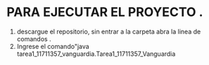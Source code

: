 # PARA EJECUTAR EL PROYECTO .
1) descargue el repositorio, sin entrar a la carpeta abra la linea de comandos . 
2) Ingrese el comando"java tarea1_11711357_vanguardia.Tarea1_11711357_Vanguardia

